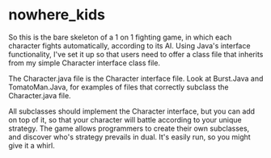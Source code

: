 # nowhere_kids
So this is the bare skeleton of a 1 on 1 fighting game, in which each character fights automatically, according to its AI. 
Using Java's interface functionality, I've set it up so that users need to offer a class file that inherits from my simple Character interface class file. 

The Character.java file is the Character interface file. 
Look at Burst.Java and TomatoMan.Java, for examples of files that correctly subclass the Character.java file.

All subclasses should implement the Character interface, but you can add on top of it, so that your character will battle according to your unique strategy. The game allows programmers to create their own subclasses, and discover who's strategy prevails in dual. It's easily run, so you might give it a whirl. 
